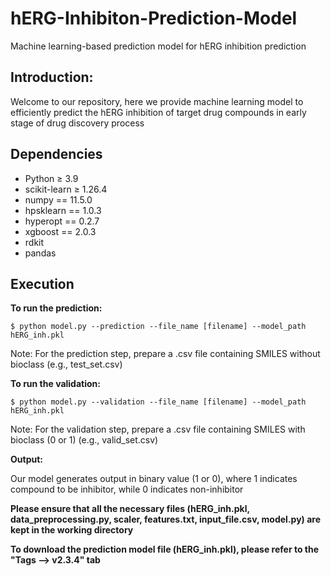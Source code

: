 # hERG-Inhibiton-Prediction-Model
Machine learning-based prediction model for hERG inhibition prediction

## Introduction: ## 

Welcome to our repository, here we provide machine learning model to efficiently predict the hERG inhibition of target drug compounds in early stage of drug discovery process

## Dependencies ##

- Python ≥ 3.9
- scikit-learn ≥ 1.26.4
- numpy == 11.5.0
- hpsklearn == 1.0.3
- hyperopt == 0.2.7
- xgboost == 2.0.3
- rdkit
- pandas

## Execution ##
**To run the prediction:**

```
$ python model.py --prediction --file_name [filename] --model_path hERG_inh.pkl
```
Note: For the prediction step, prepare a .csv file containing SMILES without bioclass (e.g., test_set.csv)

**To run the validation:**

```
$ python model.py --validation --file_name [filename] --model_path hERG_inh.pkl
```
Note: For the validation step, prepare a .csv file containing SMILES with bioclass (0 or 1) (e.g., valid_set.csv)

**Output:**

Our model generates output in binary value (1 or 0), where 1 indicates compound to be inhibitor, while 0 indicates non-inhibitor

 
**Please ensure that all the necessary files (hERG_inh.pkl, data_preprocessing.py, scaler, features.txt, input_file.csv, model.py) are kept in the working directory**

**To download the prediction model file (hERG_inh.pkl), please refer to the "Tags --> v2.3.4" tab**
